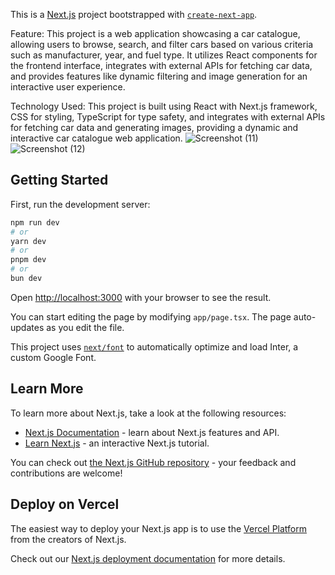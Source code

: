 This is a [Next.js](https://nextjs.org/) project bootstrapped with [`create-next-app`](https://github.com/vercel/next.js/tree/canary/packages/create-next-app).

Feature:
This project is a web application showcasing a car catalogue, allowing users to browse, search, and filter cars based on various criteria such as manufacturer, year, and fuel type. It utilizes React components for the frontend interface, integrates with external APIs for fetching car data, and provides features like dynamic filtering and image generation for an interactive user experience.

Technology Used:
This project is built using React with Next.js framework, CSS for styling, TypeScript for type safety, and integrates with external APIs for fetching car data and generating images, providing a dynamic and interactive car catalogue web application.
![Screenshot (11)](https://github.com/Asif3237/carwebsite/assets/99876059/cdddcb15-60fe-4a00-a490-2c57dd11ac20)
![Screenshot (12)](https://github.com/Asif3237/carwebsite/assets/99876059/6bbf8b64-3b1e-4687-a552-a715922c20bc)



## Getting Started

First, run the development server:

```bash
npm run dev
# or
yarn dev
# or
pnpm dev
# or
bun dev
```

Open [http://localhost:3000](http://localhost:3000) with your browser to see the result.

You can start editing the page by modifying `app/page.tsx`. The page auto-updates as you edit the file.

This project uses [`next/font`](https://nextjs.org/docs/basic-features/font-optimization) to automatically optimize and load Inter, a custom Google Font.

## Learn More

To learn more about Next.js, take a look at the following resources:

- [Next.js Documentation](https://nextjs.org/docs) - learn about Next.js features and API.
- [Learn Next.js](https://nextjs.org/learn) - an interactive Next.js tutorial.

You can check out [the Next.js GitHub repository](https://github.com/vercel/next.js/) - your feedback and contributions are welcome!

## Deploy on Vercel

The easiest way to deploy your Next.js app is to use the [Vercel Platform](https://vercel.com/new?utm_medium=default-template&filter=next.js&utm_source=create-next-app&utm_campaign=create-next-app-readme) from the creators of Next.js.

Check out our [Next.js deployment documentation](https://nextjs.org/docs/deployment) for more details.
